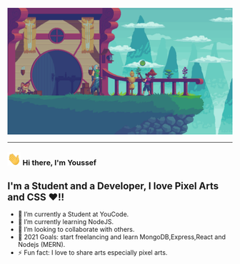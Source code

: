 
<p align="center"> 
    <img src="https://raw.githubusercontent.com/YoussefBouhalla/YoussefBouhalla/main/pixel-art-gif.gif">
</p>

---
### <img src="https://raw.githubusercontent.com/ABSphreak/ABSphreak/master/gifs/Hi.gif" width="30px"> Hi there, I'm Youssef 

## I'm a Student and a Developer, I love Pixel Arts and CSS ❤!!

- 🔭 I’m currently a Student at YouCode.
- 🌱 I’m currently learning NodeJS.
- 👯 I’m looking to collaborate with others.
- 🥅 2021 Goals: start freelancing and learn MongoDB,Express,React and Nodejs (MERN).
- ⚡ Fun fact: I love to share arts especially pixel arts.
